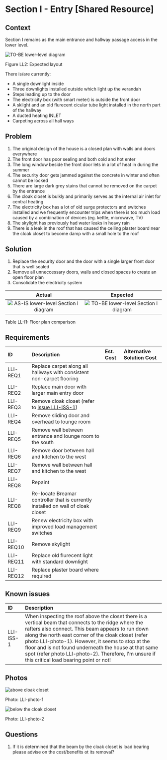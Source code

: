 # Section I - Entry [Shared Resource]

## Context

Section I remains as the main entrance and hallway passage access in the lower level.

![TO-BE lower-level diagram](Lower-Level-TO-BE-sections.svg)

Figure LL2: Expected layout

There is/are currently:
* A single downlight inside
* Three downlights installed outside which light up the verandah
* Steps leading up to the door
* The electricity box (with smart meter) is outside the front door
* A sklight and an old flurecent cicular tube light installed in the north part of the hallway
* A ducted heating INLET
* Carpeting across all hall ways


## Problem

1. The original design of the house is a closed plan with walls and doors everywhere
2. The front door has poor sealing and both cold and hot enter
3. The long window beside the front door lets in a lot of heat in during the summer 
4. The security door gets jammed against the concrete in winter and often cannot be locked
5. There are large dark grey stains that cannot be removed on the carpet by the entrance
6. The cloak closet is bulkly and primarily serves as the internal air inlet for central heating
7. The electricity box has a lot of old surge protectors and switches installed and we frequently encounter trips when there is too much load caused by a combination of devices (eg. kettle, microwave, TV)
8. The skylight has previously had water leaks in heavy rain
9. There is a leak in the roof that has caused the ceiling plaster board near the cloak closet to become damp with a small hole to the roof


## Solution

1. Replace the security door and the door with a single larger front door that is well sealed
2. Remove all unneccessary doors, walls and closed spaces to create an open floor plan
3. Consolidate the electricity system

|Actual|Expected|
|:---:|:---:|
|![AS-IS lower-level Section I diagram](Lower-Level-AS-IS-section-I.svg)|![TO-BE lower-level Section I diagram](Lower-Level-TO-BE-section-I.svg)|

Table LL-I1: Floor plan comparison


## Requirements

|ID|Description|Est. Cost|Alternative Solution Cost|
|:---|:---|:---|:---|
|LLI-REQ1|Replace carpet along all hallways with consistent non-carpet flooring|||
|LLI-REQ2|Replace main door with larger main entry door|||
|LLI-REQ3|Remove cloak closet (refer to [issue LLI-ISS-1](#Known-Issues))|||
|LLI-REQ4|Remove sliding door and overhead to lounge room|||
|LLI-REQ5|Remove wall between entrance and lounge room to the south|||
|LLI-REQ6|Remove door between hall and kitchen to the west|||
|LLI-REQ7|Remove wall between hall and kitchen to the west|||
|LLI-REQ8|Repaint|||
|LLI-REQ8|Re-locate Breamar controller that is currently installed on wall of cloak closet|||
|LLI-REQ9|Renew electricity box with improved load management switches|||
|LLI-REQ10|Remove skylight|||
|LLI-REQ11|Replace old flurecent light with standard downlight|||
|LLI-REQ12|Replace plaster board where required|||


## Known issues

|ID|Description|
|:---|:---|
|LLI-ISS-1|When inspecting the roof above the closet there is a vertical beam that connects to the ridge where the rafters also connect. This beam appears to run down along the north east corner of the cloak closet (refer photo LLI-photo-1). However, it seems to stop at the floor and is not found underneath the house at that same spot (refer photo LLI-photo-2). Therefore, I'm unsure if this critical load bearing point or not!|


## Photos

![above cloak closet](./photos/IMG_20201010_134053722.jpg)

Photo: LLI-photo-1

![below the cloak closet](./photos/IMG_20201010_135005432.jpg)

Photo: LLI-photo-2


## Questions

1. If it is determined that the beam by the cloak closet is load bearing please advise on the cost/benefits ot its removal?